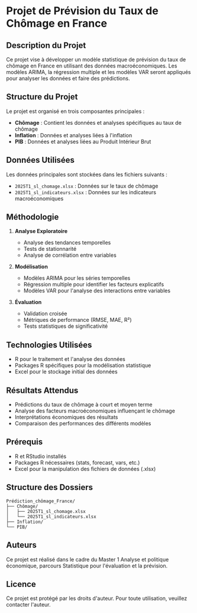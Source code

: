 # Projet de Prévision du Taux de Chômage en France

## Description du Projet

Ce projet vise à développer un modèle statistique de prévision du taux de chômage en France en utilisant des données macroéconomiques. Les modèles ARIMA, la régression multiple et les modèles VAR seront appliqués pour analyser les données et faire des prédictions.

## Structure du Projet

Le projet est organisé en trois composantes principales :

- **Chômage** : Contient les données et analyses spécifiques au taux de chômage
- **Inflation** : Données et analyses liées à l'inflation
- **PIB** : Données et analyses liées au Produit Intérieur Brut

## Données Utilisées

Les données principales sont stockées dans les fichiers suivants :

- `2025T1_sl_chomage.xlsx` : Données sur le taux de chômage
- `2025T1_sl_indicateurs.xlsx` : Données sur les indicateurs macroéconomiques

## Méthodologie

1. **Analyse Exploratoire**
   - Analyse des tendances temporelles
   - Tests de stationnarité
   - Analyse de corrélation entre variables

2. **Modélisation**
   - Modèles ARIMA pour les séries temporelles
   - Régression multiple pour identifier les facteurs explicatifs
   - Modèles VAR pour l'analyse des interactions entre variables

3. **Évaluation**
   - Validation croisée
   - Métriques de performance (RMSE, MAE, R²)
   - Tests statistiques de significativité

## Technologies Utilisées

- R pour le traitement et l'analyse des données
- Packages R spécifiques pour la modélisation statistique
- Excel pour le stockage initial des données

## Résultats Attendus

- Prédictions du taux de chômage à court et moyen terme
- Analyse des facteurs macroéconomiques influençant le chômage
- Interprétations économiques des résultats
- Comparaison des performances des différents modèles

## Prérequis

- R et RStudio installés
- Packages R nécessaires (stats, forecast, vars, etc.)
- Excel pour la manipulation des fichiers de données (.xlsx)

## Structure des Dossiers

```
Prédiction_chômage_France/
├── Chômage/
│   ├── 2025T1_sl_chomage.xlsx
│   └── 2025T1_sl_indicateurs.xlsx
├── Inflation/
└── PIB/
```

## Auteurs

Ce projet est réalisé dans le cadre du Master 1 Analyse et politique économique, parcours Statistique pour l'évaluation et la prévision.

## Licence

Ce projet est protégé par les droits d'auteur. Pour toute utilisation, veuillez contacter l'auteur.
